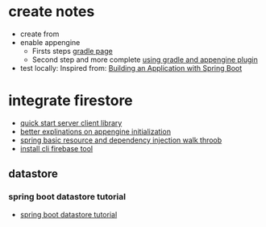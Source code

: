# create notes
- create from 
- enable appengine
   - Firsts steps [gradle page](https://github.com/GoogleCloudPlatform/app-gradle-plugin)
   - Second step and more complete [using gradle and appengine plugin](https://cloud.google.com/appengine/docs/flexible/java/using-gradle)
- test locally: Inspired from:  [Building an Application with Spring Boot](https://spring.io/guides/gs/spring-boot/)

# integrate firestore
- [quick start server client library](https://cloud.google.com/firestore/docs/quickstart-servers)
- [better explinations on appengine initialization](https://firebase.google.com/docs/firestore/quickstart)
- [spring basic resource and dependency injection walk throob](https://www.baeldung.com/spring-annotations-resource-inject-autowire)
- [install cli firebase tool](https://firebase.google.com/docs/cli/#install-cli-mac-linux)


## datastore
### spring boot datastore tutorial
- [spring boot datastore tutorial](https://codelabs.developers.google.com/codelabs/cloud-spring-datastore/index.html?index=..%2F..index#0)

